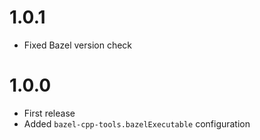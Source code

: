 # 1.0.1

- Fixed Bazel version check

# 1.0.0

- First release
- Added `bazel-cpp-tools.bazelExecutable` configuration
